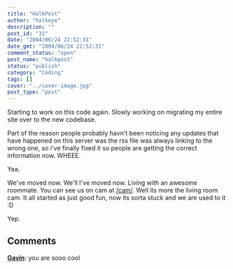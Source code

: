 ```yaml
---
title: "HalkPost"
author: "halkeye"
description: ""
post_id: "31"
date: "2004/06/24 22:52:31"
date_gmt: "2004/06/24 22:52:31"
comment_status: "open"
post_name: "halkpost"
status: "publish"
category: "Coding"
tags: []
cover: "../cover-image.jpg"
post_type: "post"
---
```


Starting to work on this code again. Slowly working on migrating my entire site over to the new codebase.

Part of the reason people probably havn't been noticing any updates that have happened on this server was the rss file was always linking to the wrong one, so i've finally fixed it so people are getting the correct information now. WHEEE.

Yea.

We've moved now. We'll I've moved now. Living with an awesome roommate. You can see us on cam at [/cam/](http://www.halkeye.net/cam/). Well its more the living room cam. It all started as just good fun, now its sorta stuck and we are used to it :D

Yep.

## Comments

**[Gavin](#30 "2004-06-25 22:51:55"):** you are sooo cool

